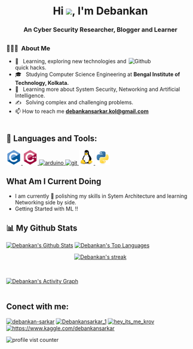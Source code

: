 
<h1 align="center">Hi <img src="https://raw.githubusercontent.com/MartinHeinz/MartinHeinz/master/wave.gif" width="30px">, I'm Debankan</h1>
<h3 align="center">An Cyber Security Researcher, Blogger and  Learner</h3>

## <h3> 👨🏻‍💻 &nbsp;About Me </h3>

<img width="35%" align="right" alt="Github" src="https://media.giphy.com/media/dWesBcTLavkZuG35MI/giphy.gif" />

- 🤔 &nbsp; Learning, exploring new technologies and quick hacks.
- 🎓 &nbsp; Studying Computer Science Engineering at **Bengal       Institute of Technology, Kolkata.**
- 🌱 &nbsp; Learning more about System Security, Networking and Artificial       Intelligence.
- ✍️ &nbsp; Solving complex and challenging problems.
- 📫 How to reach me **debankansarkar.kol@gmail.com**
<br/><br/>

## 🚀 Languages and Tools:

<p align="left"> 
<a href="https://www.w3schools.in/c-tutorial/" target="_blank"> <img src="https://raw.githubusercontent.com/devicons/devicon/master/icons/c/c-original.svg" alt="C" width="40" height="40"/> </a>
<a href="https://www.w3schools.com/cpp/" target="_blank"> <img src="https://raw.githubusercontent.com/devicons/devicon/master/icons/cplusplus/cplusplus-original.svg" alt="cplusplus" width="40" height="40"/> </a> 
<a href="https://www.arduino.cc/" target="_blank"> <img src="https://cdn.worldvectorlogo.com/logos/arduino-1.svg" alt="arduino" width="40" height="40"/> </a> 
<a href="https://git-scm.com/" target="_blank"> <img src="https://www.vectorlogo.zone/logos/git-scm/git-scm-icon.svg" alt="git" width="40" height="40"/> </a> 
<a href="https://www.linux.org/" target="_blank"> <img src="https://raw.githubusercontent.com/devicons/devicon/master/icons/linux/linux-original.svg" alt="linux" width="40" height="40"/> </a>
<a href="https://www.python.org" target="_blank"> <img src="https://raw.githubusercontent.com/devicons/devicon/master/icons/python/python-original.svg" alt="python" width="40" height="40"/> </a>

<br/>

## What Am I Current Doing
 * I am currently 🔭 polishing my skills in Sytem Architecture and learning Networking side by side.
 * Getting Started with ML !!


## 📊 My Github Stats
<p>
    <a href="https://github.com/DebankanSarkar12/github-readme-stats"><img alt="Debankan's Github Stats" src="https://github-readme-stats.vercel.app/api?username=DebankanSarkar12&show_icons=true&count_private=true&theme=react&hide_border=true&bg_color=0D1117" /></a>
  <a href="https://github.com/DebankanSarkar12/github-readme-stats"><img alt="Debankan's Top Languages" src="https://github-readme-stats.vercel.app/api/top-langs/?username=DebankanSarkar12&langs_count=8&count_private=true&layout=compact&theme=react&hide_border=true&bg_color=0D1117" /></a>
  <br/>
  <p align="center">
        <a href="https://github.com/DebankanSarkar12/github-readme-streak-stats">
        <img title="🔥 Get streak stats for your profile at git.io/streak-stats" alt="Debankan's streak" src="https://github-readme-streak-stats.herokuapp.com?user=DebankanSarkar12&theme=react&hide_border=true"/>
    </a>
</p>
</p>
<br/>
<br/>
      <a href="https://github.com/DebankanSarkar12/github-readme-activity-graph"><img alt="Debankan's Activity Graph" src="https://activity-graph.herokuapp.com/graph?username=DebankanSarkar12&bg_color=0D1117&color=5BCDEC&line=5BCDEC&point=FFFFFF&hide_border=true" /></a>
<br/>
<br/>

## Conect with me: 
<p align="left">
<a href="https://www.linkedin.com/in/i-am-debankan-sarkar/" target="blank"><img align="center" src="https://raw.githubusercontent.com/rahuldkjain/github-profile-readme-generator/master/src/images/icons/Social/linked-in-alt.svg" alt="debankan-sarkar" height="30" width="40" /></a>
<a href="https://www.hackerrank.com/Debankansarkar_1" target="blank"><img align="center" src="https://raw.githubusercontent.com/rahuldkjain/github-profile-readme-generator/master/src/images/icons/Social/hackerrank.svg" alt="Debankansarkar_1" height="30" width="40" /></a>
<a href = "https://www.instagram.com/hey_its_me_krov/"><img align="center" src="https://raw.githubusercontent.com/rahuldkjain/github-profile-readme-generator/master/src/images/icons/Social/instagram.svg" alt="hey_its_me_krov" height="30" width="40" /></a>
<a href="https://kaggle.com/https://www.kaggle.com/debankansarkar" target="blank"><img align="center" src="https://raw.githubusercontent.com/rahuldkjain/github-profile-readme-generator/master/src/images/icons/Social/kaggle.svg" alt="https://www.kaggle.com/debankansarkar" height="30" width="40" /></a>
</p>
<p align="left"> <img src="https://komarev.com/ghpvc/?username=DebankanSarkar12" alt="profile vist counter" /> </p>  
<a href="https://github.com/DebankanSarkar12">


